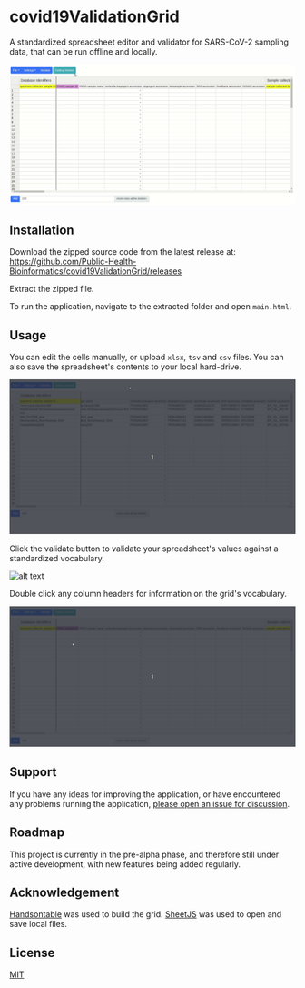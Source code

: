 # covid19ValidationGrid

A standardized spreadsheet editor and validator for SARS-CoV-2 sampling data, 
that can be run offline and locally.

![alt text](./images/editCopyPasteDelete.gif)

## Installation

Download the zipped source code from the latest release at:
https://github.com/Public-Health-Bioinformatics/covid19ValidationGrid/releases

Extract the zipped file.

To run the application, navigate to the extracted folder and open `main.html`.

## Usage

<!-- TODO: link SOP -->

You can edit the cells manually, or upload `xlsx`, `tsv` and `csv` files. You 
can also save the spreadsheet's contents to your local hard-drive.

![alt text](./images/exportingFiles.gif)

Click the validate button to validate your spreadsheet's values against a 
standardized vocabulary.

![alt text](./images/validatingCells.gif)

Double click any column headers for information on the grid's vocabulary.

![alt text](./images/doubleClickHeaders.gif)

## Support

If you have any ideas for improving the application, or have encountered any 
problems running the application, [please open an issue for discussion][1]. 

[1]: https://github.com/Public-Health-Bioinformatics/covid19ValidationGrid/issues

## Roadmap

This project is currently in the pre-alpha phase, and therefore still under 
active development, with new features being added regularly.

## Acknowledgement

[Handsontable](https://handsontable.com/) was used to build the grid. 
[SheetJS](https://sheetjs.com/) was used to open and save local files.

## License

[MIT](LICENSE)

